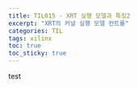 ```yaml
---
title: TIL015 - XRT 실행 모델과 특징2
excerpt: "XRT의 커널 실행 모델 컨트롤"
categories: TIL
tags: xilinx
toc: true
toc_sticky: true
---
```


test